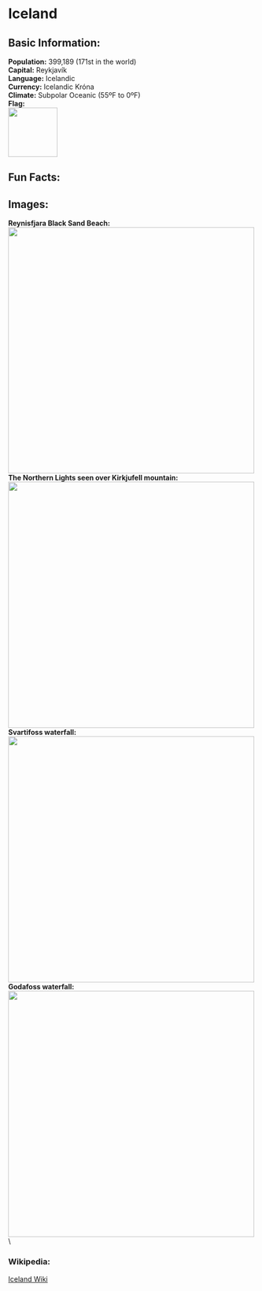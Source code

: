 # Iceland 

## Basic Information:

**Population:** 399,189 (171st in the world)\
**Capital:** Reykjavík\
**Language:** Icelandic\
**Currency:** Icelandic Króna\
**Climate:** Subpolar Oceanic (55ºF to 0ºF)\
**Flag:**\
<img src= "https://upload.wikimedia.org/wikipedia/commons/thumb/c/ce/Flag_of_Iceland.svg/472px-Flag_of_Iceland.svg.png" Width = "100">
## Fun Facts:


## Images:

**Reynisfjara Black Sand Beach:** 
<img src= " https://farm3.staticflickr.com/2875/34009837311_5b5b37616e_c.jpg" width= "500"> \
**The Northern Lights seen over Kirkjufell mountain:** 
<img src= "https://static.independent.co.uk/2023/05/04/10/iStock-1058181722.jpg" Width = "500"> \
**Svartifoss waterfall:**
<img src= "https://www.campervaniceland.com/assets/img/blog/294.png" Width= "500">\
**Godafoss waterfall:**
<img src="https://cdn.sanity.io/images/np2gumla/production/6b411add707ab71b78b95b0915ede97d9c9c5f68-4743x3162.jpg?w=3840&h=2240&fit=crop&rect=171,252,4256,2341&fp-x=0.4845890410958904&fp-y=0.4498642478094533&auto=format" Width= "500">\
### Wikipedia:
[Iceland 
Wiki](https://en.wikipedia.org/wiki/Iceland)